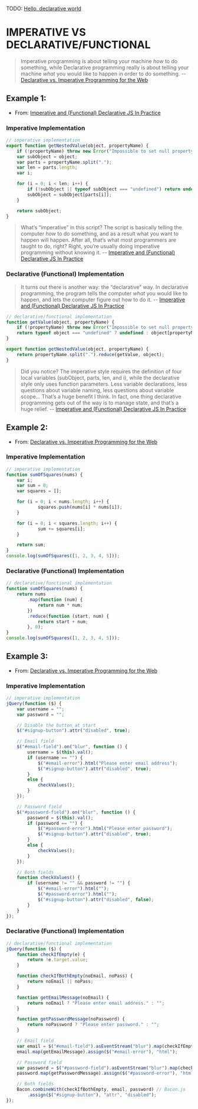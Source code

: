 TODO: [Hello, declarative world](http://codon.com/hello-declarative-world)

# IMPERATIVE VS DECLARATIVE/FUNCTIONAL

> Imperative programming is about telling your machine _how_ to do something, while Declarative programming really is about telling your machine _what_ you would like to happen in order to do something. -- [Declarative vs. Imperative Programming for the Web](http://codenugget.co/2015/03/05/declarative-vs-imperative-programming-web.html)

## Example 1:

- From: [Imperative and (Functional) Declarative JS In Practice](http://www.redotheweb.com/2015/09/18/declarative-imperative-js.html)

### Imperative Implementation

```javascript
// imperative implementation
export function getNestedValue(object, propertyName) {
    if (!propertyName) throw new Error("Impossible to set null property");
    var subObject = object;
    var parts = propertyName.split(".");
    var len = parts.length;
    var i;

    for (i = 0; i < len; i++) {
        if (!subObject || typeof subObject === "undefined") return undefined;
        subObject = subObject[parts[i]];
    }

    return subObject;
}
```

> What’s “imperative” in this script? The script is basically telling the computer _how_ to do something, and as a result what you want to happen will happen. After all, that’s what most programmers are taught to do, right? Right, you’re usually doing imperative programming without knowing it. -- [Imperative and (Functional) Declarative JS In Practice](http://www.redotheweb.com/2015/09/18/declarative-imperative-js.html)

### Declarative (Functional) Implementation

> It turns out there is another way: the “declarative” way. In declarative programming, the program tells the computer _what_ you would like to happen, and lets the computer figure out how to do it. -- [Imperative and (Functional) Declarative JS In Practice](http://www.redotheweb.com/2015/09/18/declarative-imperative-js.html)

```javascript
// declarative/functional implementation
function getValue(object, propertyName) {
    if (!propertyName) throw new Error("Impossible to set null property");
    return typeof object === "undefined" ? undefined : object[propertyName];
}

export function getNestedValue(object, propertyName) {
    return propertyName.split(".").reduce(getValue, object);
}
```

> Did you notice? The imperative style requires the definition of four local variables (subObject, parts, len, and i), while the declarative style only uses function parameters. Less variable declarations, less questions about variable naming, less questions about variable scope… That’s a huge benefit I think. In fact, one thing declarative programming gets out of the way is to manage state, and that’s a huge relief. -- [Imperative and (Functional) Declarative JS In Practice](http://www.redotheweb.com/2015/09/18/declarative-imperative-js.html)

## Example 2:

- From: [Declarative vs. Imperative Programming for the Web](http://codenugget.co/2015/03/05/declarative-vs-imperative-programming-web.html)

### Imperative Implementation

```javascript
// imperative implementation
function sumOfSquares(nums) {
    var i;
    var sum = 0;
    var squares = [];

    for (i = 0; i < nums.length; i++) {
            squares.push(nums[i] * nums[i]);
    }

    for (i = 0; i < squares.length; i++) {
            sum += squares[i];
    }

    return sum;
}
console.log(sumOfSquares([1, 2, 3, 4, 5]));
```

### Declarative (Functional) Implementation

```javascript
// declarative/functional implementation
function sumOfSquares(nums) {
    return nums
        .map(function (num) {
            return num * num;
        })
        .reduce(function (start, num) {
            return start + num;
        }, 0);
}
console.log(sumOfSquares([1, 2, 3, 4, 5]));
```

## Example 3:

- From: [Declarative vs. Imperative Programming for the Web](http://codenugget.co/2015/03/05/declarative-vs-imperative-programming-web.html)

### Imperative Implementation

```javascript
// imperative implementation
jQuery(function ($) {
    var username = "";
    var password = "";

    // Disable the button at start
    $("#signup-button").attr("disabled", true);

    // Email field
    $("#email-field").on("blur", function () {
        username = $(this).val();
        if (username == "") {
            $("#email-error").html("Please enter email address");
            $("#signup-button").attr("disabled", true);
        }
        else {
            checkValues();
        }
    });

    // Password field
    $("#password-field").on("blur", function () {
        password = $(this).val();
        if (password == "") {
            $("#password-error").html("Please enter password");
            $("#signup-button").attr("disabled", true);
        }
        else {
            checkValues();
        }
    });

    // Both fields
    function checkValues() {
        if (username != "" && password != "") {
            $("#email-error").html("");
            $("#password-error").html("");
            $("#signup-button").attr("disabled", false);
        }
    }
});
```

### Declarative (Functional) Implementation

```javascript
// declarative/functional implementation
jQuery(function ($) {
    function checkIfEmpty(e) {
        return !e.target.value;
    }

    function checkIfBothEmpty(noEmail, noPass) {
        return noEmail || noPass;
    }

    function getEmailMessage(noEmail) {
        return noEmail ? "Please enter email address." : "";
    }

    function getPasswordMessage(noPassword) {
        return noPassword ? "Please enter password." : "";
    }

    // Email field
    var email = $("#email-field").asEventStream("blur").map(checkIfEmpty);
    email.map(getEmailMessage).assign($("#email-error"), "html");

    // Password field
    var password = $("#password-field").asEventStream("blur").map(checkIfEmpty);
    password.map(getPasswordMessage).assign($("#password-error"), "html");

    // Both fields
    Bacon.combineWith(checkIfBothEmpty, email, password) // Bacon.js
        .assign($("#signup-button"), "attr", "disabled");
});
```
